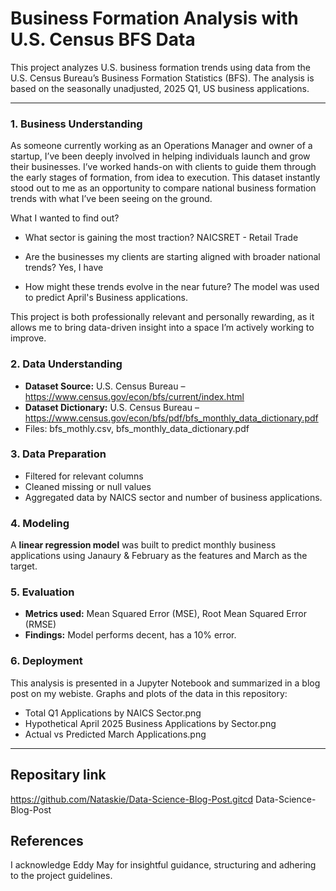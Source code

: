 # Business Formation Analysis with U.S. Census BFS Data

This project analyzes U.S. business formation trends using data from the U.S. Census Bureau’s Business Formation Statistics (BFS). The analysis is based on the seasonally unadjusted, 2025 Q1, US business applications.

---

### 1. Business Understanding

As someone currently working as an Operations Manager and owner of a startup, I’ve been deeply involved in helping individuals launch and grow their businesses. I’ve worked hands-on with clients to guide them through the early stages of formation, from idea to execution. This dataset instantly stood out to me as an opportunity to compare national business formation trends with what I’ve been seeing on the ground.

What I wanted to find out?

- What sector is gaining the most traction? NAICSRET - Retail Trade

- Are the businesses my clients are starting aligned with broader national trends? Yes, I have 

- How might these trends evolve in the near future? The model was used to predict April's Business applications.

This project is both professionally relevant and personally rewarding, as it allows me to bring data-driven insight into a space I’m actively working to improve.

### 2. Data Understanding
- **Dataset Source:** U.S. Census Bureau – https://www.census.gov/econ/bfs/current/index.html
- **Dataset Dictionary:** U.S. Census Bureau – https://www.census.gov/econ/bfs/pdf/bfs_monthly_data_dictionary.pdf
- Files: bfs_mothly.csv, bfs_monthly_data_dictionary.pdf

### 3. Data Preparation
- Filtered for relevant columns
- Cleaned missing or null values
- Aggregated data by NAICS sector and number of business applications.

### 4. Modeling
A **linear regression model** was built to predict monthly business applications using Janaury & February as the features and March as the target.

### 5. Evaluation
- **Metrics used:** Mean Squared Error (MSE), Root Mean Squared Error (RMSE)
- **Findings:** Model performs decent, has a 10% error.

### 6. Deployment
This analysis is presented in a Jupyter Notebook and summarized in a blog post on my webiste.
Graphs and plots of the data in this repository:
- Total Q1 Applications by NAICS Sector.png
- Hypothetical April 2025 Business Applications by Sector.png
- Actual vs Predicted March Applications.png

---

## Repositary link  

https://github.com/Nataskie/Data-Science-Blog-Post.gitcd Data-Science-Blog-Post

## References
 I acknowledge Eddy May for insightful guidance, structuring and adhering to the project guidelines.
